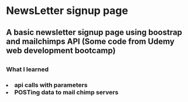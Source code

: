 <h1>NewsLetter signup page</h1>
<h2>A basic newsletter signup page using boostrap and mailchimps API (Some code from Udemy web development bootcamp)<h2>
<h3> What I learned <h3>
<li>api calls with parameters</li>
<li>POSTing data to mail chimp servers</li>
